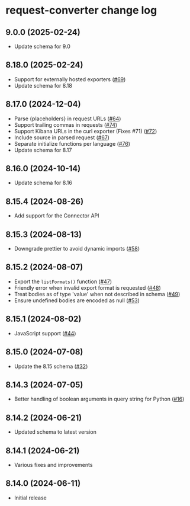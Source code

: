 # request-converter change log

## 9.0.0 (2025-02-24)
* Update schema for 9.0

## 8.18.0 (2025-02-24)
* Support for externally hosted exporters ([#69](https://github.com/elastic/request-converter/pull/69))
* Update schema for 8.18

## 8.17.0 (2024-12-04)
* Parse {placeholders} in request URLs ([#64](https://github.com/elastic/request-converter/pull/64))
* Support trailing commas in requests ([#74](https://github.com/elastic/request-converter/pull/74))
* Support Kibana URLs in the curl exporter (Fixes #71) ([#72](https://github.com/elastic/request-converter/pull/72))
* Include source in parsed request ([#67](https://github.com/elastic/request-converter/pull/67))
* Separate initialize functions per language ([#76](https://github.com/elastic/request-converter/pull/76))
* Update schema for 8.17

## 8.16.0 (2024-10-14)
* Update schema for 8.16

## 8.15.4 (2024-08-26)
* Add support for the Connector API

## 8.15.3 (2024-08-13)
* Downgrade prettier to avoid dynamic imports ([#58](https://github.com/elastic/request-converter/pull/58))

## 8.15.2 (2024-08-07)
* Export the `listFormats()` function ([#47](https://github.com/elastic/request-converter/pull/47))
* Friendly error when invalid export format is requested ([#48](https://github.com/elastic/request-converter/pull/48))
* Treat bodies as of type 'value' when not described in schema ([#49](https://github.com/elastic/request-converter/pull/49))
* Ensure undefined bodies are encoded as null ([#53](https://github.com/elastic/request-converter/pull/53))

## 8.15.1 (2024-08-02)
* JavaScript support ([#44](https://github.com/elastic/request-converter/pull/44))

## 8.15.0 (2024-07-08)
* Update the 8.15 schema ([#32](https://github.com/elastic/request-converter/pull/32))

## 8.14.3 (2024-07-05)
* Better handling of boolean arguments in query string for Python ([#16](https://github.com/elastic/request-converter/pull/16))

## 8.14.2 (2024-06-21)

* Updated schema to latest version

## 8.14.1 (2024-06-21)

* Various fixes and improvements

## 8.14.0 (2024-06-11)

* Initial release




